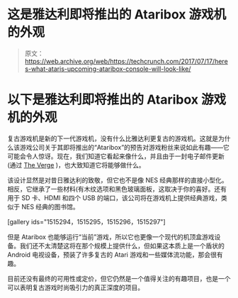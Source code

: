 # 这是雅达利即将推出的 Ataribox 游戏机的外观 

> 原文：<https://web.archive.org/web/https://techcrunch.com/2017/07/17/heres-what-ataris-upcoming-ataribox-console-will-look-like/>

# 以下是雅达利即将推出的 Ataribox 游戏机的外观

复古游戏机是新的下一代游戏机，没有什么比雅达利更复古的游戏机。这就是为什么该游戏公司关于其即将推出的“Ataribox”的预告对游戏粉丝来说如此有趣——它可能会令人惊讶。现在，我们知道它看起来像什么，并且由于一封电子邮件更新(通过 [The Verge](https://web.archive.org/web/20221202141832/https://www.theverge.com/2017/7/17/15980990/atari-ataribox-specs-pictures) )，也大致知道它将能够做什么。

该设计显然是对昔日雅达利的致敬，但它也不是像 NES 经典那样的直接小型化。相反，它继承了一些材料(有木纹选项和黑色玻璃面板，这取决于你的喜好。还有用于 SD 卡、HDMI 和四个 USB 的端口，该公司将在游戏机上提供经典游戏，类似于 NES 经典的图书馆。

[gallery ids="1515294，1515295，1515296，1515297"]

但是 Ataribox 也能够运行“当前”游戏，所以它也更像一个现代的机顶盒游戏设备。我们还不太清楚这将在那个规模上提供什么，但如果这本质上是一个盾状的 Android 电视设备，预装了许多复古的 Atari 游戏和一些媒体流功能，那会很有趣。

目前还没有最终的可用性或定价，但它仍然是一个值得关注的有趣项目，也是一个可以表明复古游戏时尚吸引力的真正深度的项目。